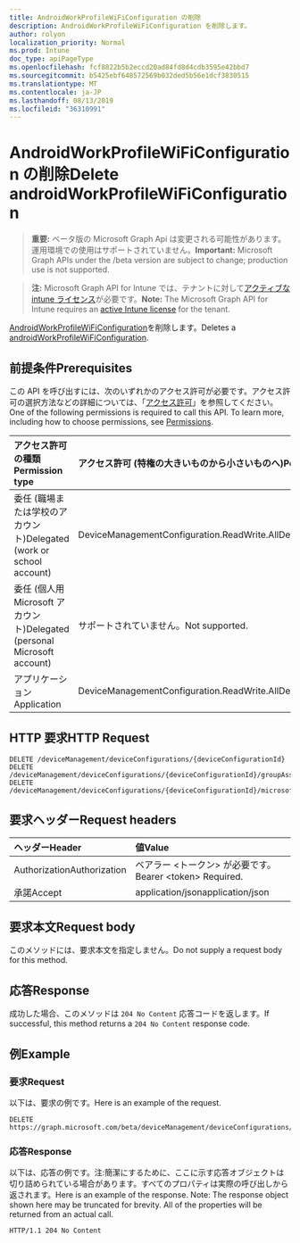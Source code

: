 ```yaml
---
title: AndroidWorkProfileWiFiConfiguration の削除
description: AndroidWorkProfileWiFiConfiguration を削除します。
author: rolyon
localization_priority: Normal
ms.prod: Intune
doc_type: apiPageType
ms.openlocfilehash: fcf8822b5b2eccd20ad84fd8d4cdb3595e42bbd7
ms.sourcegitcommit: b5425ebf648572569b032ded5b56e1dcf3830515
ms.translationtype: MT
ms.contentlocale: ja-JP
ms.lasthandoff: 08/13/2019
ms.locfileid: "36310991"
---
```

# <a name="delete-androidworkprofilewificonfiguration"></a><span data-ttu-id="9610c-103">AndroidWorkProfileWiFiConfiguration の削除</span><span class="sxs-lookup"><span data-stu-id="9610c-103">Delete androidWorkProfileWiFiConfiguration</span></span>

> <span data-ttu-id="9610c-104">**重要:** ベータ版の Microsoft Graph Api は変更される可能性があります。運用環境での使用はサポートされていません。</span><span class="sxs-lookup"><span data-stu-id="9610c-104">**Important:** Microsoft Graph APIs under the /beta version are subject to change; production use is not supported.</span></span>

> <span data-ttu-id="9610c-105">**注:** Microsoft Graph API for Intune では、テナントに対して[アクティブな intune ライセンス](https://go.microsoft.com/fwlink/?linkid=839381)が必要です。</span><span class="sxs-lookup"><span data-stu-id="9610c-105">**Note:** The Microsoft Graph API for Intune requires an [active Intune license](https://go.microsoft.com/fwlink/?linkid=839381) for the tenant.</span></span>

<span data-ttu-id="9610c-106">[AndroidWorkProfileWiFiConfiguration](../resources/intune-deviceconfig-androidworkprofilewificonfiguration.md)を削除します。</span><span class="sxs-lookup"><span data-stu-id="9610c-106">Deletes a [androidWorkProfileWiFiConfiguration](../resources/intune-deviceconfig-androidworkprofilewificonfiguration.md).</span></span>

## <a name="prerequisites"></a><span data-ttu-id="9610c-107">前提条件</span><span class="sxs-lookup"><span data-stu-id="9610c-107">Prerequisites</span></span>
<span data-ttu-id="9610c-p101">この API を呼び出すには、次のいずれかのアクセス許可が必要です。アクセス許可の選択方法などの詳細については、「[アクセス許可](/graph/permissions-reference)」を参照してください。</span><span class="sxs-lookup"><span data-stu-id="9610c-p101">One of the following permissions is required to call this API. To learn more, including how to choose permissions, see [Permissions](/graph/permissions-reference).</span></span>

|<span data-ttu-id="9610c-110">アクセス許可の種類</span><span class="sxs-lookup"><span data-stu-id="9610c-110">Permission type</span></span>|<span data-ttu-id="9610c-111">アクセス許可 (特権の大きいものから小さいものへ)</span><span class="sxs-lookup"><span data-stu-id="9610c-111">Permissions (from most to least privileged)</span></span>|
|:---|:---|
|<span data-ttu-id="9610c-112">委任 (職場または学校のアカウント)</span><span class="sxs-lookup"><span data-stu-id="9610c-112">Delegated (work or school account)</span></span>|<span data-ttu-id="9610c-113">DeviceManagementConfiguration.ReadWrite.All</span><span class="sxs-lookup"><span data-stu-id="9610c-113">DeviceManagementConfiguration.ReadWrite.All</span></span>|
|<span data-ttu-id="9610c-114">委任 (個人用 Microsoft アカウント)</span><span class="sxs-lookup"><span data-stu-id="9610c-114">Delegated (personal Microsoft account)</span></span>|<span data-ttu-id="9610c-115">サポートされていません。</span><span class="sxs-lookup"><span data-stu-id="9610c-115">Not supported.</span></span>|
|<span data-ttu-id="9610c-116">アプリケーション</span><span class="sxs-lookup"><span data-stu-id="9610c-116">Application</span></span>|<span data-ttu-id="9610c-117">DeviceManagementConfiguration.ReadWrite.All</span><span class="sxs-lookup"><span data-stu-id="9610c-117">DeviceManagementConfiguration.ReadWrite.All</span></span>|

## <a name="http-request"></a><span data-ttu-id="9610c-118">HTTP 要求</span><span class="sxs-lookup"><span data-stu-id="9610c-118">HTTP Request</span></span>
<!-- {
  "blockType": "ignored"
}
-->
``` http
DELETE /deviceManagement/deviceConfigurations/{deviceConfigurationId}
DELETE /deviceManagement/deviceConfigurations/{deviceConfigurationId}/groupAssignments/{deviceConfigurationGroupAssignmentId}/deviceConfiguration
DELETE /deviceManagement/deviceConfigurations/{deviceConfigurationId}/microsoft.graph.windowsDomainJoinConfiguration/networkAccessConfigurations/{deviceConfigurationId}
```

## <a name="request-headers"></a><span data-ttu-id="9610c-119">要求ヘッダー</span><span class="sxs-lookup"><span data-stu-id="9610c-119">Request headers</span></span>
|<span data-ttu-id="9610c-120">ヘッダー</span><span class="sxs-lookup"><span data-stu-id="9610c-120">Header</span></span>|<span data-ttu-id="9610c-121">値</span><span class="sxs-lookup"><span data-stu-id="9610c-121">Value</span></span>|
|:---|:---|
|<span data-ttu-id="9610c-122">Authorization</span><span class="sxs-lookup"><span data-stu-id="9610c-122">Authorization</span></span>|<span data-ttu-id="9610c-123">ベアラー &lt;トークン&gt; が必要です。</span><span class="sxs-lookup"><span data-stu-id="9610c-123">Bearer &lt;token&gt; Required.</span></span>|
|<span data-ttu-id="9610c-124">承諾</span><span class="sxs-lookup"><span data-stu-id="9610c-124">Accept</span></span>|<span data-ttu-id="9610c-125">application/json</span><span class="sxs-lookup"><span data-stu-id="9610c-125">application/json</span></span>|

## <a name="request-body"></a><span data-ttu-id="9610c-126">要求本文</span><span class="sxs-lookup"><span data-stu-id="9610c-126">Request body</span></span>
<span data-ttu-id="9610c-127">このメソッドには、要求本文を指定しません。</span><span class="sxs-lookup"><span data-stu-id="9610c-127">Do not supply a request body for this method.</span></span>

## <a name="response"></a><span data-ttu-id="9610c-128">応答</span><span class="sxs-lookup"><span data-stu-id="9610c-128">Response</span></span>
<span data-ttu-id="9610c-129">成功した場合、このメソッドは `204 No Content` 応答コードを返します。</span><span class="sxs-lookup"><span data-stu-id="9610c-129">If successful, this method returns a `204 No Content` response code.</span></span>

## <a name="example"></a><span data-ttu-id="9610c-130">例</span><span class="sxs-lookup"><span data-stu-id="9610c-130">Example</span></span>

### <a name="request"></a><span data-ttu-id="9610c-131">要求</span><span class="sxs-lookup"><span data-stu-id="9610c-131">Request</span></span>
<span data-ttu-id="9610c-132">以下は、要求の例です。</span><span class="sxs-lookup"><span data-stu-id="9610c-132">Here is an example of the request.</span></span>
``` http
DELETE https://graph.microsoft.com/beta/deviceManagement/deviceConfigurations/{deviceConfigurationId}
```

### <a name="response"></a><span data-ttu-id="9610c-133">応答</span><span class="sxs-lookup"><span data-stu-id="9610c-133">Response</span></span>
<span data-ttu-id="9610c-p102">以下は、応答の例です。注:簡潔にするために、ここに示す応答オブジェクトは切り詰められている場合があります。すべてのプロパティは実際の呼び出しから返されます。</span><span class="sxs-lookup"><span data-stu-id="9610c-p102">Here is an example of the response. Note: The response object shown here may be truncated for brevity. All of the properties will be returned from an actual call.</span></span>
``` http
HTTP/1.1 204 No Content
```






